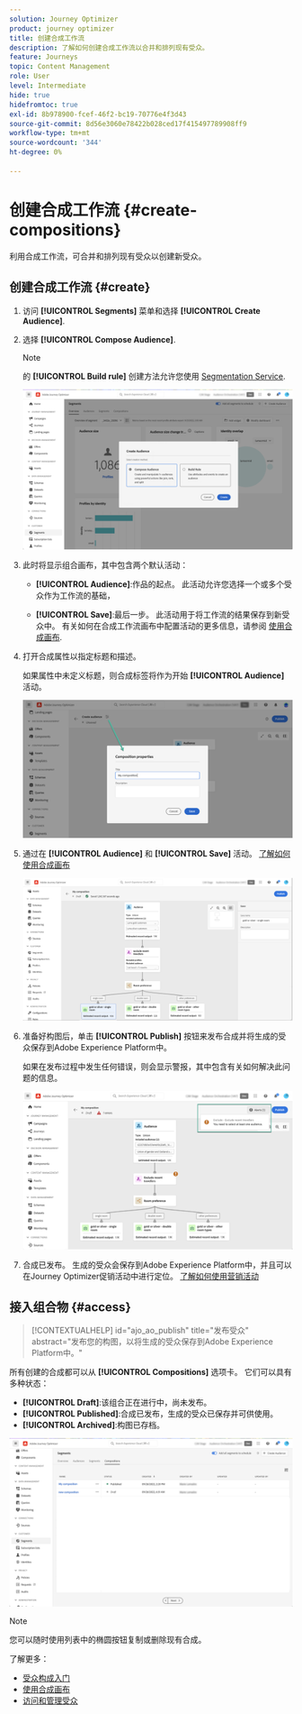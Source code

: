```yaml
---
solution: Journey Optimizer
product: journey optimizer
title: 创建合成工作流
description: 了解如何创建合成工作流以合并和排列现有受众。
feature: Journeys
topic: Content Management
role: User
level: Intermediate
hide: true
hidefromtoc: true
exl-id: 8b978900-fcef-46f2-bc19-70776e4f3d43
source-git-commit: 8d56e3060e78422b028ced17f415497789908ff9
workflow-type: tm+mt
source-wordcount: '344'
ht-degree: 0%

---
```


# 创建合成工作流 {#create-compositions}

利用合成工作流，可合并和排列现有受众以创建新受众。

## 创建合成工作流 {#create}

1. 访问 **[!UICONTROL Segments]** 菜单和选择 **[!UICONTROL Create Audience]**.

1. 选择 **[!UICONTROL Compose Audience]**.

   >[!NOTE]
   >
   >的 **[!UICONTROL Build rule]** 创建方法允许您使用 [Segmentation Service](https://experienceleague.adobe.com/docs/experience-platform/segmentation/ui/overview.html).

   ![](assets/audiences-create.png)

1. 此时将显示组合画布，其中包含两个默认活动：

   * **[!UICONTROL Audience]**:作品的起点。 此活动允许您选择一个或多个受众作为工作流的基础，

   * **[!UICONTROL Save]**:最后一步。 此活动用于将工作流的结果保存到新受众中。
   有关如何在合成工作流画布中配置活动的更多信息，请参阅 [使用合成画布](composition-canvas.md).

1. 打开合成属性以指定标题和描述。

   如果属性中未定义标题，则合成标签将作为开始 **[!UICONTROL Audience]** 活动。

   ![](assets/audiences-properties.png)

1. 通过在 **[!UICONTROL Audience]** 和 **[!UICONTROL Save]** 活动。 [了解如何使用合成画布](composition-canvas.md)

   ![](assets/audiences-publish.png)

1. 准备好构图后，单击 **[!UICONTROL Publish]** 按钮来发布合成并将生成的受众保存到Adobe Experience Platform中。

   如果在发布过程中发生任何错误，则会显示警报，其中包含有关如何解决此问题的信息。

   ![](assets/audiences-alerts.png)

1. 合成已发布。 生成的受众会保存到Adobe Experience Platform中，并且可以在Journey Optimizer促销活动中进行定位。 [了解如何使用营销活动](../campaigns/get-started-with-campaigns.md)

## 接入组合物 {#access}

>[!CONTEXTUALHELP]
>id="ajo_ao_publish"
>title="发布受众"
>abstract="发布您的构图，以将生成的受众保存到Adobe Experience Platform中。"

所有创建的合成都可以从 **[!UICONTROL Compositions]** 选项卡。 它们可以具有多种状态：

* **[!UICONTROL Draft]**:该组合正在进行中，尚未发布。
* **[!UICONTROL Published]**:合成已发布，生成的受众已保存并可供使用。
* **[!UICONTROL Archived]**:构图已存档。

![](assets/audiences-compositions.png)

>[!NOTE]
>
>您可以随时使用列表中的椭圆按钮复制或删除现有合成。

了解更多：

* [受众构成入门](get-started-audience-orchestration.md)
* [使用合成画布](composition-canvas.md)
* [访问和管理受众](access-audiences.md)
